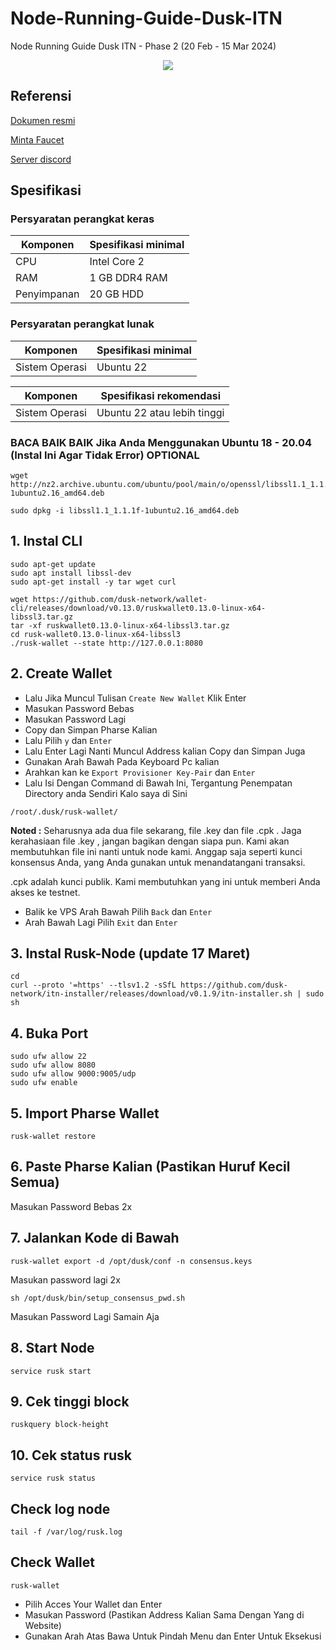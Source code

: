 # Node-Running-Guide-Dusk-ITN
Node Running Guide Dusk ITN - Phase 2 (20 Feb - 15 Mar 2024)
<p align="center">
  <img height="auto" width="auto" src="https://dusk-cms.ams3.digitaloceanspaces.com/16_9_ITN_Set_Up_1eb7e84acb.png">
</p>

## Referensi

[Dokumen resmi](https://dusk.network/pages/incentivized-testnet#Wallet)

[Minta Faucet](https://docs.google.com/forms/d/e/1FAIpQLScxABRnszbBEaTZAIg2TwfJVIq0kRggy8QK2MRBTO7vuyP_Ug/viewform)

[Server discord](https://discord.gg/dusknetwork)

## Spesifikasi

### Persyaratan perangkat keras

| Komponen | Spesifikasi minimal |
|----------|---------------------|
|CPU|Intel Core 2|
|RAM|1 GB DDR4 RAM|
|Penyimpanan|20 GB HDD|

### Persyaratan perangkat lunak

| Komponen | Spesifikasi minimal |
|----------|---------------------|
|Sistem Operasi|Ubuntu 22|

| Komponen | Spesifikasi rekomendasi |
|----------|---------------------|
|Sistem Operasi|Ubuntu 22 atau lebih tinggi|

### BACA BAIK BAIK Jika Anda Menggunakan Ubuntu 18 - 20.04 (Instal Ini Agar Tidak Error) OPTIONAL

```
wget http://nz2.archive.ubuntu.com/ubuntu/pool/main/o/openssl/libssl1.1_1.1.1f-1ubuntu2.16_amd64.deb
```
```
sudo dpkg -i libssl1.1_1.1.1f-1ubuntu2.16_amd64.deb
```
## 1. Instal CLI

```
sudo apt-get update
sudo apt install libssl-dev
sudo apt-get install -y tar wget curl
```
```
wget https://github.com/dusk-network/wallet-cli/releases/download/v0.13.0/ruskwallet0.13.0-linux-x64-libssl3.tar.gz
tar -xf ruskwallet0.13.0-linux-x64-libssl3.tar.gz
cd rusk-wallet0.13.0-linux-x64-libssl3
./rusk-wallet --state http://127.0.0.1:8080
```

## 2. Create Wallet

- Lalu Jika Muncul Tulisan `Create New Wallet` Klik Enter
- Masukan Password Bebas
- Masukan Password Lagi
- Copy dan Simpan Pharse Kalian
- Lalu Pilih `y` dan `Enter`
- Lalu Enter Lagi Nanti Muncul Address kalian Copy dan Simpan Juga
- Gunakan Arah Bawah Pada Keyboard Pc kalian
- Arahkan kan ke `Export Provisioner Key-Pair` dan `Enter`
- Lalu Isi Dengan Command di Bawah Ini, Tergantung Penempatan Directory anda Sendiri Kalo saya di Sini

```
/root/.dusk/rusk-wallet/
```
**Noted :** Seharusnya ada dua file sekarang, file .key dan file .cpk . Jaga kerahasiaan file .key , jangan bagikan dengan siapa pun. Kami akan membutuhkan file ini nanti untuk node kami. Anggap saja seperti kunci konsensus Anda, yang Anda gunakan untuk menandatangani transaksi.

.cpk adalah kunci publik. Kami membutuhkan yang ini untuk memberi Anda akses ke testnet.


- Balik ke VPS Arah Bawah Pilih `Back` dan `Enter`
- Arah Bawah Lagi Pilih `Exit` dan `Enter`
  
## 3. Instal Rusk-Node (update 17 Maret)
```
cd
curl --proto '=https' --tlsv1.2 -sSfL https://github.com/dusk-network/itn-installer/releases/download/v0.1.9/itn-installer.sh | sudo sh
```
## 4. Buka Port 
```
sudo ufw allow 22
sudo ufw allow 8080
sudo ufw allow 9000:9005/udp
sudo ufw enable
```
## 5. Import Pharse Wallet
```
rusk-wallet restore
```
## 6. Paste Pharse Kalian (Pastikan Huruf Kecil Semua)
Masukan Password Bebas 2x
## 7. Jalankan Kode di Bawah
```
rusk-wallet export -d /opt/dusk/conf -n consensus.keys
```
Masukan password lagi 2x
```
sh /opt/dusk/bin/setup_consensus_pwd.sh
```
Masukan Password Lagi Samain Aja
## 8. Start Node
```
service rusk start
```
## 9. Cek tinggi block
```
ruskquery block-height
```
## 10. Cek status rusk
```
service rusk status
```
## Check log node
```
tail -f /var/log/rusk.log
```
## Check Wallet
```
rusk-wallet
```
- Pilih Acces Your Wallet dan Enter
- Masukan Password (Pastikan Address Kalian Sama Dengan Yang di Website)
- Gunakan Arah Atas Bawa Untuk Pindah Menu dan Enter Untuk Eksekusi



